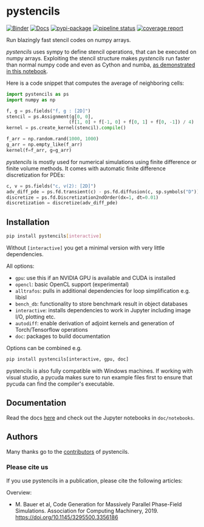 pystencils
==========

[![Binder](https://mybinder.org/badge_logo.svg)](https://mybinder.org/v2/gh/mabau/pystencils/master?filepath=doc%2Fnotebooks)
[![Docs](https://img.shields.io/badge/read-the_docs-brightgreen.svg)](https://pycodegen.pages.i10git.cs.fau.de/pystencils)
[![pypi-package](https://badge.fury.io/py/pystencils.svg)](https://badge.fury.io/py/pystencils)
[![pipeline status](https://i10git.cs.fau.de/pycodegen/pystencils/badges/master/pipeline.svg)](https://i10git.cs.fau.de/pycodegen/pystencils/commits/master)
[![coverage report](https://i10git.cs.fau.de/pycodegen/pystencils/badges/master/coverage.svg)](http://pycodegen.pages.i10git.cs.fau.de/pystencils/coverage_report)

Run blazingly fast stencil codes on numpy arrays.

*pystencils* uses sympy to define stencil operations, that can be executed on numpy arrays.
Exploiting the stencil structure makes *pystencils* run faster than normal numpy code and even as Cython and numba,
[as demonstrated in this notebook](https://pycodegen.pages.i10git.cs.fau.de/pystencils/notebooks/demo_benchmark.html).


Here is a code snippet that computes the average of neighboring cells:
```python
import pystencils as ps
import numpy as np

f, g = ps.fields("f, g : [2D]")
stencil = ps.Assignment(g[0, 0],
                       (f[1, 0] + f[-1, 0] + f[0, 1] + f[0, -1]) / 4)
kernel = ps.create_kernel(stencil).compile()

f_arr = np.random.rand(1000, 1000)
g_arr = np.empty_like(f_arr)
kernel(f=f_arr, g=g_arr)
```

*pystencils* is mostly used for numerical simulations using finite difference or finite volume methods.
It comes with automatic finite difference discretization for PDEs:

```python
c, v = ps.fields("c, v(2): [2D]")
adv_diff_pde = ps.fd.transient(c) - ps.fd.diffusion(c, sp.symbols("D")) + ps.fd.advection(c, v)
discretize = ps.fd.Discretization2ndOrder(dx=1, dt=0.01)
discretization = discretize(adv_diff_pde)
```

Installation
------------

```bash
pip install pystencils[interactive]
```

Without `[interactive]` you get a minimal version with very little dependencies.

All options:
-  `gpu`: use this if an NVIDIA GPU is available and CUDA is installed
-  `opencl`: basic OpenCL support (experimental)
- `alltrafos`: pulls in additional dependencies for loop simplification e.g. libisl
- `bench_db`: functionality to store benchmark result in object databases
- `interactive`: installs dependencies to work in Jupyter including image I/O, plotting etc.
- `autodiff`: enable derivation of adjoint kernels and generation of Torch/Tensorflow operations
- `doc`: packages to build documentation

Options can be combined e.g.
```bash
pip install pystencils[interactive, gpu, doc]
```

pystencils is also fully compatible with Windows machines. If working with visual studio, a pycuda makes sure to run example files first to ensure that pycuda can find the compiler's executable.

Documentation
-------------

Read the docs [here](https://pycodegen.pages.i10git.cs.fau.de/pystencils) and
check out the Jupyter notebooks in `doc/notebooks`.

Authors
-------

Many thanks go to the [contributors](AUTHORS.txt) of pystencils.

### Please cite us

If you use pystencils in a publication, please cite the following articles:

Overview:
  - M. Bauer et al, Code Generation for Massively Parallel Phase-Field Simulations. Association for Computing Machinery, 2019. https://doi.org/10.1145/3295500.3356186